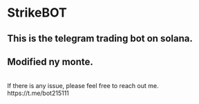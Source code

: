 # StrikeBOT
## This is the telegram trading bot on solana.
## Modified ny monte.
<br />
If there is any issue, please feel free to reach out me.
<br />
https://t.me/bot215111
<br />



